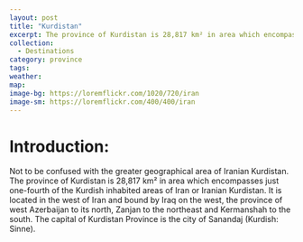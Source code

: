 ```yaml
---
layout: post
title: "Kurdistan"
excerpt: The province of Kurdistan is 28,817 km² in area which encompasses just one-fourth of the Kurdish inhabited areas of Iran or Iranian Kurdistan.
collection:
  - Destinations
category: province
tags:
weather:
map:
image-bg: https://loremflickr.com/1020/720/iran
image-sm: https://loremflickr.com/400/400/iran
---
```

# **Introduction:**

Not to be confused with the greater geographical area of Iranian Kurdistan. The province of Kurdistan is 28,817 km² in area which encompasses just one-fourth of the Kurdish inhabited areas of Iran or Iranian Kurdistan. It is located in the west of Iran and bound by Iraq on the west, the province of west Azerbaijan to its north, Zanjan to the northeast and Kermanshah to the south. The capital of Kurdistan Province is the city of Sanandaj (Kurdish: Sinne).